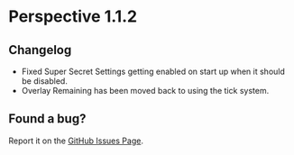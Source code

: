 # Perspective 1.1.2  

## Changelog  
- Fixed Super Secret Settings getting enabled on start up when it should be disabled.    
- Overlay Remaining has been moved back to using the tick system.  

## Found a bug?  
Report it on the [GitHub Issues Page](https://github.com/MCLegoMan/Perspective/issues).    